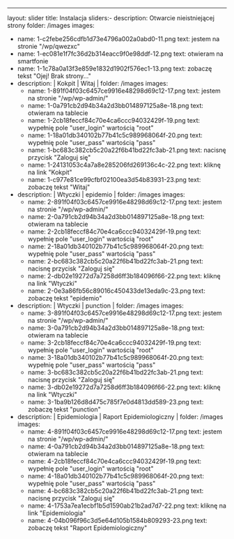 ---
layout: slider
title: Instalacja
sliders:- description: Otwarcie nieistniejącej strony
  folder: /images
  images:
  - name: 1-c2febe256cdfb1d73e4796a002a0abd0-11.png
    text: jestem na stronie "/wp/qwezxc"
  - name: 1-ec081e1f7fc36d2b314eacc9f0e98ddf-12.png
    text: otwieram na smartfonie
  - name: 1-1c78a0a13f3e859e1832d1902f576ec1-13.png
    text: zobaczę tekst "Ojej! Brak strony..."
- description: | Kokpit        | Witaj                   |
  folder: /images
  images:
  - name: 1-891f04f03c6457ce9916e48298d69c12-17.png
    text: jestem na stronie "/wp/wp-admin/"
  - name: 1-0a791cb2d94b34a2d3bb014897125a8e-18.png
    text: otwieram na tablecie
  - name: 1-2cb18feccf84c70e4ca6ccc94032429f-19.png
    text: wypełnię pole "user_login" wartością "root"
  - name: 1-18a01db340102b77b41c5c989968064f-20.png
    text: wypełnię pole "user_pass" wartością "pass"
  - name: 1-bc683c382cb5c20a22f6b41bd22fc3ab-21.png
    text: nacisnę przycisk "Zaloguj się"
  - name: 1-24131053c4a7a8e285206fd269136c4c-22.png
    text: kliknę na link "Kokpit"
  - name: 1-c977e81ce99cfbf02100ea3d54b83931-23.png
    text: zobaczę tekst "Witaj"
- description: | Wtyczki       | epidemio                |
  folder: /images
  images:
  - name: 2-891f04f03c6457ce9916e48298d69c12-17.png
    text: jestem na stronie "/wp/wp-admin/"
  - name: 2-0a791cb2d94b34a2d3bb014897125a8e-18.png
    text: otwieram na tablecie
  - name: 2-2cb18feccf84c70e4ca6ccc94032429f-19.png
    text: wypełnię pole "user_login" wartością "root"
  - name: 2-18a01db340102b77b41c5c989968064f-20.png
    text: wypełnię pole "user_pass" wartością "pass"
  - name: 2-bc683c382cb5c20a22f6b41bd22fc3ab-21.png
    text: nacisnę przycisk "Zaloguj się"
  - name: 2-db02e19272d7a7258d6ff3b184096f66-22.png
    text: kliknę na link "Wtyczki"
  - name: 2-0e3a86fb56c89016c450433de13eda9c-23.png
    text: zobaczę tekst "epidemio"
- description: | Wtyczki       | punction                |
  folder: /images
  images:
  - name: 3-891f04f03c6457ce9916e48298d69c12-17.png
    text: jestem na stronie "/wp/wp-admin/"
  - name: 3-0a791cb2d94b34a2d3bb014897125a8e-18.png
    text: otwieram na tablecie
  - name: 3-2cb18feccf84c70e4ca6ccc94032429f-19.png
    text: wypełnię pole "user_login" wartością "root"
  - name: 3-18a01db340102b77b41c5c989968064f-20.png
    text: wypełnię pole "user_pass" wartością "pass"
  - name: 3-bc683c382cb5c20a22f6b41bd22fc3ab-21.png
    text: nacisnę przycisk "Zaloguj się"
  - name: 3-db02e19272d7a7258d6ff3b184096f66-22.png
    text: kliknę na link "Wtyczki"
  - name: 3-1ba9b126d8d475c785f7e0d4813dd589-23.png
    text: zobaczę tekst "punction"
- description: | Epidemiologia | Raport Epidemiologiczny |
  folder: /images
  images:
  - name: 4-891f04f03c6457ce9916e48298d69c12-17.png
    text: jestem na stronie "/wp/wp-admin/"
  - name: 4-0a791cb2d94b34a2d3bb014897125a8e-18.png
    text: otwieram na tablecie
  - name: 4-2cb18feccf84c70e4ca6ccc94032429f-19.png
    text: wypełnię pole "user_login" wartością "root"
  - name: 4-18a01db340102b77b41c5c989968064f-20.png
    text: wypełnię pole "user_pass" wartością "pass"
  - name: 4-bc683c382cb5c20a22f6b41bd22fc3ab-21.png
    text: nacisnę przycisk "Zaloguj się"
  - name: 4-1753a7ea1ecbf1b5d1590ab21b2ad7d7-22.png
    text: kliknę na link "Epidemiologia"
  - name: 4-04b096f96c3d5e64d105b1584b809293-23.png
    text: zobaczę tekst "Raport Epidemiologiczny"
